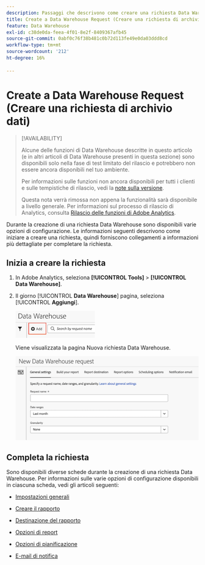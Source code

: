 ```yaml
---
description: Passaggi che descrivono come creare una richiesta Data Warehouse.
title: Create a Data Warehouse Request (Creare una richiesta di archivio dati)
feature: Data Warehouse
exl-id: c38de0da-feea-4f01-8e2f-8409367afb45
source-git-commit: 0abf0c76f38b481c0b72d113fe49e0da03ddd8cd
workflow-type: tm+mt
source-wordcount: '212'
ht-degree: 16%

---
```


# Create a Data Warehouse Request (Creare una richiesta di archivio dati)

>[!AVAILABILITY]
>
>Alcune delle funzioni di Data Warehouse descritte in questo articolo (e in altri articoli di Data Warehouse presenti in questa sezione) sono disponibili solo nella fase di test limitato del rilascio e potrebbero non essere ancora disponibili nel tuo ambiente.
>
>Per informazioni sulle funzioni non ancora disponibili per tutti i clienti e sulle tempistiche di rilascio, vedi la [note sulla versione](/help/release-notes/latest.md).
>
>Questa nota verrà rimossa non appena la funzionalità sarà disponibile a livello generale. Per informazioni sul processo di rilascio di Analytics, consulta [Rilascio delle funzioni di Adobe Analytics](/help/release-notes/releases.md).

Durante la creazione di una richiesta Data Warehouse sono disponibili varie opzioni di configurazione. Le informazioni seguenti descrivono come iniziare a creare una richiesta, quindi forniscono collegamenti a informazioni più dettagliate per completare la richiesta.

## Inizia a creare la richiesta

1. In Adobe Analytics, seleziona **[!UICONTROL Tools]** > **[!UICONTROL Data Warehouse]**.

1. Il giorno [!UICONTROL **Data Warehouse**] pagina, seleziona [!UICONTROL **Aggiungi**].

   ![Pulsante per aggiungere una richiesta](assets/dw-add-request.png)

   Viene visualizzata la pagina Nuova richiesta Data Warehouse.

   ![Scheda Impostazioni generali](assets/dw-general-settings.png)

## Completa la richiesta

Sono disponibili diverse schede durante la creazione di una richiesta Data Warehouse. Per informazioni sulle varie opzioni di configurazione disponibili in ciascuna scheda, vedi gli articoli seguenti:

* [Impostazioni generali](/help/export/data-warehouse/create-request/dw-general-settings.md)

* [Creare il rapporto](/help/export/data-warehouse/create-request/dw-request-build-report.md)

* [Destinazione del rapporto](/help/export/data-warehouse/create-request/dw-request-report-destinations.md)

* [Opzioni di report](/help/export/data-warehouse/create-request/dw-request-report-options.md)

* [Opzioni di pianificazione](/help/export/data-warehouse/create-request/dw-request-scheduling.md)

* [E-mail di notifica](/help/export/data-warehouse/create-request/dw-request-email.md)
